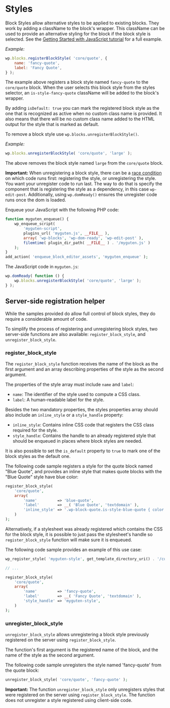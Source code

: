 # Styles

Block Styles allow alternative styles to be applied to existing blocks. They work by adding a className to the block's wrapper. This className can be used to provide an alternative styling for the block if the block style is selected. See the [Getting Started with JavaScript tutorial](/docs/how-to-guides/javascript/) for a full example.

_Example:_

```js
wp.blocks.registerBlockStyle( 'core/quote', {
	name: 'fancy-quote',
	label: 'Fancy Quote',
} );
```

The example above registers a block style named `fancy-quote` to the `core/quote` block. When the user selects this block style from the styles selector, an `is-style-fancy-quote` className will be added to the block's wrapper.

By adding `isDefault: true` you can mark the registered block style as the one that is recognized as active when no custom class name is provided. It also means that there will be no custom class name added to the HTML output for the style that is marked as default.

To remove a block style use `wp.blocks.unregisterBlockStyle()`.

_Example:_

```js
wp.blocks.unregisterBlockStyle( 'core/quote', 'large' );
```

The above removes the block style named `large` from the `core/quote` block.

**Important:** When unregistering a block style, there can be a [race condition](https://en.wikipedia.org/wiki/Race_condition) on which code runs first: registering the style, or unregistering the style. You want your unregister code to run last. The way to do that is specify the component that is registering the style as a dependency, in this case `wp-edit-post`. Additionally, using `wp.domReady()` ensures the unregister code runs once the dom is loaded.

Enqueue your JavaScript with the following PHP code:

```php
function myguten_enqueue() {
	wp_enqueue_script(
		'myguten-script',
		plugins_url( 'myguten.js', __FILE__ ),
		array( 'wp-blocks', 'wp-dom-ready', 'wp-edit-post' ),
		filemtime( plugin_dir_path( __FILE__ ) . '/myguten.js' )
	);
}
add_action( 'enqueue_block_editor_assets', 'myguten_enqueue' );
```

The JavaScript code in `myguten.js`:

```js
wp.domReady( function () {
	wp.blocks.unregisterBlockStyle( 'core/quote', 'large' );
} );
```

## Server-side registration helper

While the samples provided do allow full control of block styles, they do require a considerable amount of code.

To simplify the process of registering and unregistering block styles, two server-side functions are also available: `register_block_style`, and `unregister_block_style`.

### register_block_style

The `register_block_style` function receives the name of the block as the first argument and an array describing properties of the style as the second argument.

The properties of the style array must include `name` and `label`:

-   `name`: The identifier of the style used to compute a CSS class.
-   `label`: A human-readable label for the style.

Besides the two mandatory properties, the styles properties array should also include an `inline_style` or a `style_handle` property:

-   `inline_style`: Contains inline CSS code that registers the CSS class required for the style.
-   `style_handle`: Contains the handle to an already registered style that should be enqueued in places where block styles are needed.

It is also possible to set the `is_default` property to `true` to mark one of the block styles as the default one.

The following code sample registers a style for the quote block named "Blue Quote", and provides an inline style that makes quote blocks with the "Blue Quote" style have blue color:

```php
register_block_style(
    'core/quote',
    array(
        'name'         => 'blue-quote',
        'label'        => __( 'Blue Quote', 'textdomain' ),
        'inline_style' => '.wp-block-quote.is-style-blue-quote { color: blue; }',
    )
);
```

Alternatively, if a stylesheet was already registered which contains the CSS for the block style, it is possible to just pass the stylesheet's handle so `register_block_style` function will make sure it is enqueued.

The following code sample provides an example of this use case:

```php
wp_register_style( 'myguten-style', get_template_directory_uri() . '/custom-style.css' );

// ...

register_block_style(
    'core/quote',
    array(
        'name'         => 'fancy-quote',
        'label'        => __( 'Fancy Quote', 'textdomain' ),
        'style_handle' => 'myguten-style',
    )
);
```

### unregister_block_style

`unregister_block_style` allows unregistering a block style previously registered on the server using `register_block_style`.

The function's first argument is the registered name of the block, and the name of the style as the second argument.

The following code sample unregisters the style named 'fancy-quote' from the quote block:

```php
unregister_block_style( 'core/quote', 'fancy-quote' );
```

**Important:** The function `unregister_block_style` only unregisters styles that were registered on the server using `register_block_style`. The function does not unregister a style registered using client-side code.
